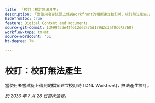 ```yaml
---
title: 「校訂：校訂無法產生」
description: 「當使用者嘗試從上傳到Workfront的檔案建立校訂時，校訂無法產生。」
hidefromtoc: true
feature: Digital Content and Documents
source-git-commit: 13999f5de48f612de2a75d179d2c3af0c6727607
workflow-type: tm+mt
source-wordcount: '51'
ht-degree: 7%

---
```



# 校訂：校訂無法產生

<!--Wf and WFP TOCs-->

當使用者嘗試從上傳到的檔案建立校訂時 [!DNL Workfront]，無法產生校訂。

_於 2023 年 7 月 28 日首次通報。_

